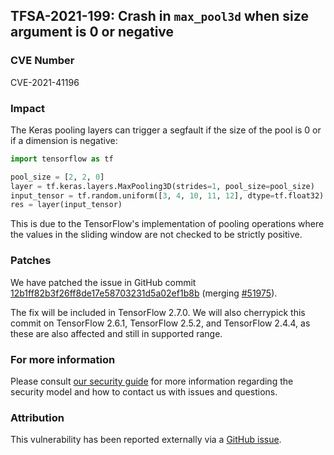 ## TFSA-2021-199: Crash in `max_pool3d` when size argument is 0 or negative

### CVE Number
CVE-2021-41196

### Impact
The Keras pooling layers can trigger a segfault if the size of the pool is 0 or if a dimension is negative:

```python
import tensorflow as tf

pool_size = [2, 2, 0]
layer = tf.keras.layers.MaxPooling3D(strides=1, pool_size=pool_size)
input_tensor = tf.random.uniform([3, 4, 10, 11, 12], dtype=tf.float32)
res = layer(input_tensor)
```

This is due to the TensorFlow's implementation of pooling operations where the values in the sliding window are not checked to be strictly positive.

### Patches
We have patched the issue in GitHub commit [12b1ff82b3f26ff8de17e58703231d5a02ef1b8b](https://github.com/tensorflow/tensorflow/commit/12b1ff82b3f26ff8de17e58703231d5a02ef1b8b) (merging [#51975](https://github.com/tensorflow/tensorflow/pull/51975)).

The fix will be included in TensorFlow 2.7.0. We will also cherrypick this commit on TensorFlow 2.6.1, TensorFlow 2.5.2, and TensorFlow 2.4.4, as these are also affected and still in supported range.

### For more information
Please consult [our security guide](https://github.com/tensorflow/tensorflow/blob/master/SECURITY.md) for more information regarding the security model and how to contact us with issues and questions.

### Attribution
This vulnerability has been reported externally via a [GitHub issue](https://github.com/tensorflow/tensorflow/issues/51936).
